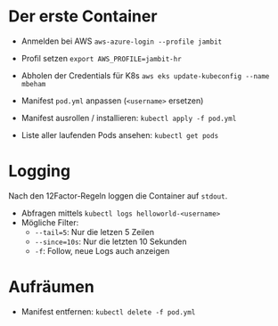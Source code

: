 # Der erste Container

- Anmelden bei AWS `aws-azure-login --profile jambit`
- Profil setzen `export AWS_PROFILE=jambit-hr`
- Abholen der Credentials für K8s `aws eks update-kubeconfig --name mbeham`

- Manifest `pod.yml` anpassen (`<username>` ersetzen)
- Manifest ausrollen / installieren: `kubectl apply -f pod.yml`
- Liste aller laufenden Pods ansehen: `kubectl get pods`

# Logging

Nach den 12Factor-Regeln loggen die Container auf `stdout`.

- Abfragen mittels `kubectl logs helloworld-<username>`
- Mögliche Filter:
  - `--tail=5`: Nur die letzen 5 Zeilen
  - `--since=10s`: Nur die letzten 10 Sekunden
  - `-f`: Follow, neue Logs auch anzeigen

# Aufräumen
- Manifest entfernen: `kubectl delete -f pod.yml`
